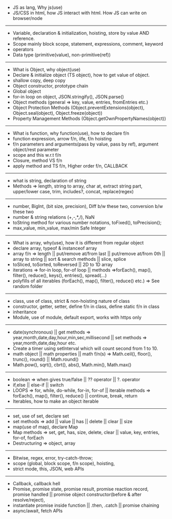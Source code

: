 
- JS as lang, Why js(use)
- JS/CSS in html, how JS interact with html. How JS can write on browser/node

-----

- Variable, declaration & initialization, hoisting, store by value AND reference.
- Scope mainly block scope, statement, expressions, comment, keyword
- operators
- Data type (primitive(value), non-primitive(ref))

-----

- What is Object, why object(use)
- Declare & initialize object (TS object), how to get value of object.
- shallow copy, deep copy
- Object constructor, prototype chain
- Global object
- for-in loop on object, JSON.stringify(), JSON.parse()
- Object methods (general => key, value, entries, fromEntries etc.)
- Object Protection Methods (Object.preventExtensions(object), Object.seal(object), Object.freeze(object))
- Property Management Methods (Object.getOwnPropertyNames(object))


-----

- What is function, why function(use), how to declare f/n
- function expression, arrow f/n, iife, f/n hoisting 
- f/n parameters and arguments(pass by value, pass by ref), argument object/rest parameter
- scope and this w.r.t f/n
- Closure, method VS f/n
- apply method and TS f/n, Higher order f/n, CALLBACK

-----

- what is string, declaration of string
- Methods => length, string to array, char at, extract string part, upper/lower case, trim, includes?, concat, replace(regex)

-----

- number, BigInt, (bit size, precision), Diff b/w these two, conversion b/w these two
- number & string relations (+,-,*,/), NaN
- toString method for various number notations, toFixed(), toPrecision();
- max_value, min_value, max/min Safe Integer

-----

- What is array, why(use), how it is different from regular object
- declare array, typeof & instanceof array
- array f/n => length || put/remove at/from last || put/remove at/from 0th || array to string || sort & search methods || slice, splice
- toSliced, toSorted, toReversed || 2D to 1D array
- iterations => for-in loop, for-of loop ||  methods =>forEach(), map(), filter(), reduce(), keys(), entries(), spread(...)
- polyfills of all iterables (forEach(), map(), filter(), reduce() etc.) => See random folder

-----

- class, use of class, strict & non-hoisting nature of class
- constructor, getter, setter, define f/n in class, define static f/n in class
- inheritance
- Module, use of module, default export, works with https only

-----

- date(synchronous) || get methods =>  year,month,date,day,hour,min,sec,millisecond || set methods => year,month,date,day,hour etc.
- Create a timer using setInterval which will count second from 1 to 10.
- math object || math properties ||  math f/n(s) => Math.ceil(), floor(), trunc(), round() || Math.round()
- Math.pow(), sqrt(), cbrt(), abs(), Math.min(), Math.max()

-----

- boolean => when gives true/false || ?? operator || ?. operator
- if,else || else-if || switch
- LOOPS => for, while, do-while, for-in, for-of || iterable methods =>  forEach(), map(), filter(), reduce() || continue, break, return
- Iterables, how to make an object iterable 

-----

- set, use of set, declare set
- set methods => add || value || has || delete || clear || size
- map(use of map), declare Map
- Map methods => set, get, has, size, delete, clear || value, key, entries, for-of, forEach
- Destructuring => object, array

-----

- Bitwise, regex, error, try-catch-throw;
- scope (global, block scope, f/n scope), hoisting,
- strict mode, this, JSON, web APIs

-----

- Callback, callback hell
- Promise, promise state, promise result, promise reaction record, promise handled ||  promise object constructor(before & after resolve/reject), 
- instantiate promise inside function || .then, .catch || promise chaining
- async/await, fetch APIs
